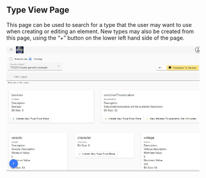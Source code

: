 ## Type View Page

This page can be used to search for a type that the user may want to use when creating or editing an element. New types may also be created from this page, using the “+” button on the lower left hand side of the page.

![typeviewpage](/docs/mim/images/typeview1.jpg)

